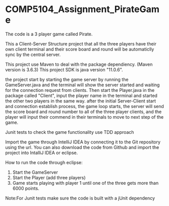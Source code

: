 # COMP5104_Assignment_PirateGame


The code is a 3 player game called Pirate.

This a Client-Server Structure project that all the three players have their own client terminal and their score board and round will be automaticlly sync by the central server.

This project use Maven to deal with the package dependiency. (Maven version is 3.6.3)
This project SDK is java version "11.0.6".

the project start by starting the game server by running the GameServer.java and the terminal will show the server started and waiting for the connection request from clients. Then start the Player.java in the package called "Client", input the player name in the terminal and started the other two players in the same way. after the initial Server-Client start and connection establish process, the game loop starts, the server will send the score board and round number to all of the three player clients, and the player will input their commend in their terminals to move to next step of the game.

Junit tests to check the game functionality use TDD approach

Import the game through IntelliJ IDEA by connecting it to the Git repository using the url. You can also download the code from Github and import the project into IntalliJ IDEA or eclipse.

How to run the code through eclipse:
1) Start the GameServer 
2) Start the Player (add three players)
3) Game starts playing with player 1 until one of the three gets more than 6000 points.


Note:For Junit tests make sure the code is built with a jUnit dependency

